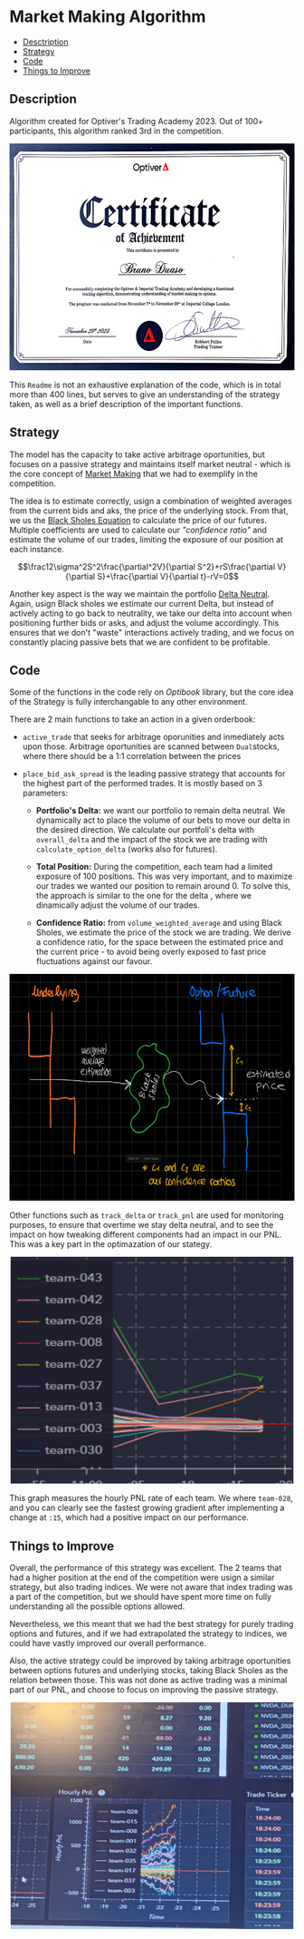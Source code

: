 # Market Making Algorithm
- [Desctription](#description)
- [Strategy](#strategy)
- [Code](#code)
- [Things to Improve](#things-to-improve)

## Description
Algorithm created for Optiver's Trading Academy 2023. Out of 100+ participants, this algorithm ranked 3rd in the competition. 
<div style="text-align: center;">
    <img src="assets/certificate.jpg" width="600" height="400">
</div>


This `Readme` is not an exhaustive explanation of the code, which is in total more than 400 lines, but serves to give an understanding of the strategy taken, as well as a brief description of the important functions. 

## Strategy
The model has the capacity to take active arbitrage oportunities, but focuses on a passive strategy and maintains itself market neutral - which is the core concept of [Market Making](https://en.wikipedia.org/wiki/Market_maker) that we had to exemplify in the competition.


The idea is to estimate correctly, usign a combination of weighted averages from the current bids and aks, the price of the underlying stock. From that, we us the [Black Sholes Equation](https://en.wikipedia.org/wiki/Black–Scholes_model#:~:text=The%20Black–Scholes%20model%20assumes,market%2C%20cash%2C%20or%20bond.) to calculate the price of our futures. Multiple coefficients are used to calculate our *"confidence ratio"* and estimate the volume of our trades, limiting the exposure of our position at each instance. 

$$\frac12\sigma^2S^2\frac{\partial^2V}{\partial S^2}+rS\frac{\partial V}{\partial S}+\frac{\partial V}{\partial t}-rV=0$$

Another key aspect is the way we maintain the portfolio [Delta Neutral](https://en.wikipedia.org/wiki/Delta_neutral). Again, usign Black sholes we estimate our current Delta, but instead of actively acting to go back to neutrality, we take our delta into account when positioning further bids or asks, and adjust the volume accordingly. This ensures that we don't "waste" interactions actively trading, and we focus on constantly placing passive bets that we are confident to be profitable. 

## Code

Some of the functions in the code rely on *Optibook* library, but the core idea of the Strategy is fully interchangable to any other environment.  


There are 2 main functions to take an action in a given orderbook: 

- `active_trade` that seeks for arbitrage oporunities and inmediately acts upon those. Arbitrage oportunities are scanned between `Dual`stocks, where there should be a 1:1 correlation between the prices

- `place_bid_ask_spread` is the leading passive strategy that accounts for the highest part of the performed trades. It is mostly based on 3 parameters:

    - **Portfolio's Delta:** we want our portfolio to remain delta neutral. We dynamically act to place the volume of our bets to move our delta in the desired direction. We calculate our portfoli's delta with `overall_delta` and the impact of the stock we are trading with `calculate_option_delta` (works also for futures).

    - **Total Position:** During the competition, each team had a limited exposure of 100 positions. This was very important, and to maximize our trades we wanted our position to remain around 0. To solve this, the approach is similar to the one for the delta , where we dinamically adjust the volume of our trades.

    - **Confidence Ratio:** from `volume_weighted_average` and using Black Sholes, we estimate the price of the stock we are trading. We derive a confidence ratio, for the space between the estimated price and the current price - to avoid being overly exposed to fast price fluctuations against our favour. 

<div style="text-align: center;">
    <img src="assets/strategy.png" width="600" height="400">
</div>

Other functions such as `track_delta` or `track_pnl` are used for monitoring purposes, to ensure that overtime we stay delta neutral, and to see the impact on how tweaking different components had an impact in our PNL. This was a key part in the optimazation of our stategy. 


<div style="text-align: center;">
    <img src="assets/pnl.jpg" width="500" height="400">
</div>

This graph measures the hourly PNL rate of each team. We where `team-028`, and you can clearly see the fastest growing gradient after implementing a change at `:15`, which had a positive impact on our performance.

## Things to Improve

Overall, the performance of this strategy was excellent. The 2 teams that had a higher position at the end of the competition were usign a similar strategy, but also trading indices. We were not aware that index trading was a part of the competition, but we should have spent more time on fully understanding all the possible options allowed.

Nevertheless, we this meant that we had the best strategy for purely trading options and futures, and if we had extrapolated the strategy to indices, we could have vastly improved our overall performance. 

Also, the active strategy could be improved by taking arbitrage oportunities between options futures and underlying stocks, taking Black Sholes as the relation between those. This was not done as active trading was a minimal part of our PNL, and choose to focus on improving the passive strategy.


<div style="text-align: center;">
    <img src="assets/graph.jpg" width="500" height="400">
</div>
